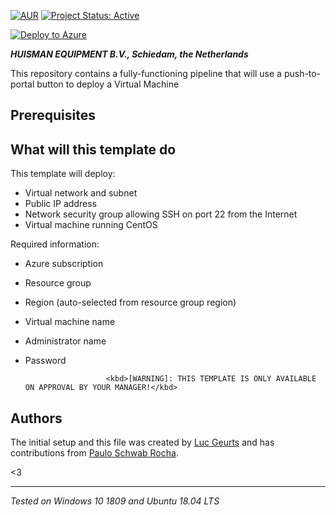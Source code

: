 [![AUR](https://img.shields.io/aur/license/apt)](https://github.com/lgeurts/deply-to-azure/LICENSE.md) [![Project Status: Active](http://www.repostatus.org/badges/latest/active.svg)](http://www.repostatus.org/#active)

[![Deploy to Azure](https://aka.ms/deploytoazurebutton)](https://portal.azure.com/#create/Microsoft.Template/uri/https%3A%2F%2Fraw.githubusercontent.com%2Flgeurts%2Fdeploy-to-azure%2Fmaster%2Ftemplate.json)

***HUISMAN EQUIPMENT B.V., Schiedam, the Netherlands***

This repository contains a fully-functioning pipeline that will use a push-to-portal button to deploy a Virtual Machine

## Prerequisites

## What will this template do

This template will deploy:

- Virtual network and subnet
- Public IP address
- Network security group allowing SSH on port 22 from the Internet
- Virtual machine running CentOS

Required information:

- Azure subscription
- Resource group
- Region (auto-selected from resource group region)
- Virtual machine name
- Administrator name
- Password

                        <kbd>[WARNING]: THIS TEMPLATE IS ONLY AVAILABLE ON APPROVAL BY YOUR MANAGER!</kbd>
## Authors

The initial setup and this file was created by [Luc Geurts](https://lgeurts.github.io) and has contributions from [Paulo Schwab Rocha](https://github.com/pschwab1).

<3

***
*Tested on Windows 10 1809 and Ubuntu 18.04 LTS*
